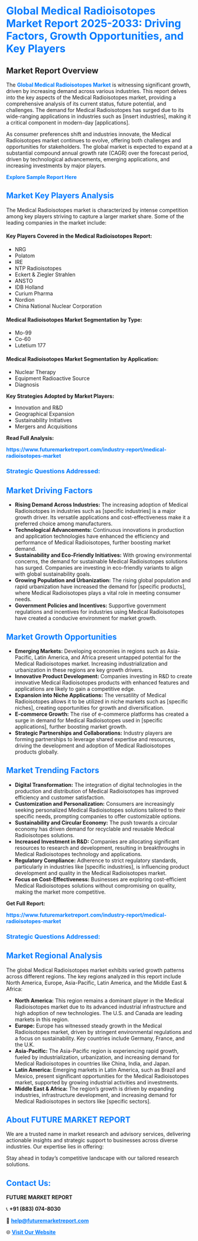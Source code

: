 <h1 style="color: #007BFF;">Global Medical Radioisotopes Market Report 2025-2033: Driving Factors, Growth Opportunities, and Key Players</h1>

<section id="overview">
<h2>Market Report Overview</h2>
<p>The <a href="https://www.futuremarketreport.com/industry-report/medical-radioisotopes-market" style="color: #007BFF; text-decoration: none;"><strong>Global Medical Radioisotopes Market</strong></a> is witnessing significant growth, driven by increasing demand across various industries. This report delves into the key aspects of the Medical Radioisotopes market, providing a comprehensive analysis of its current status, future potential, and challenges. The demand for Medical Radioisotopes has surged due to its wide-ranging applications in industries such as [insert industries], making it a critical component in modern-day [applications].</p>
<p>As consumer preferences shift and industries innovate, the Medical Radioisotopes market continues to evolve, offering both challenges and opportunities for stakeholders. The global market is expected to expand at a substantial compound annual growth rate (CAGR) over the forecast period, driven by technological advancements, emerging applications, and increasing investments by major players.</p>
</section>

<section id="overview">
<p><a href="https://www.futuremarketreport.com/request-sample/reportId=79542" style="color: #007BFF; text-decoration: none;"><strong>Explore Sample Report Here</strong></a></p>
</section>

<section id="key-players">
<h2 style="color: #007BFF;">Market Key Players Analysis</h2>
<p>The Medical Radioisotopes market is characterized by intense competition among key players striving to capture a larger market share. Some of the leading companies in the market include:</p>
<h4>Key Players Covered in the Medical Radioisotopes Report:</h4>
<ul><li>NRG</li><li>Polatom</li><li>IRE</li><li>NTP Radioisotopes</li><li>Eckert &amp; Ziegler Strahlen</li><li>ANSTO</li><li>IDB Holland</li><li>Curium Pharma</li><li>Nordion</li><li>China National Nuclear Corporation</li></ul>
<h4>Medical Radioisotopes Market Segmentation by Type:</h4>
<ul><li>Mo-99</li><li>Co-60</li><li>Lutetium 177</li></ul>

<h4>Medical Radioisotopes Market Segmentation by Application:</h4>
<ul><li>Nuclear Therapy</li><li>Equipment Radioactive Source</li><li>Diagnosis</li></ul>
<p><strong>Key Strategies Adopted by Market Players:</strong></p>
<ul>
<li>Innovation and R&D</li>
<li>Geographical Expansion</li>
<li>Sustainability Initiatives</li>
<li>Mergers and Acquisitions</li>
</ul>
</section>

<section>
<p><strong>Read Full Analysis: </strong></p><a href="https://www.futuremarketreport.com/industry-report/medical-radioisotopes-market" style="color: #007BFF; text-decoration: none;"><strong>https://www.futuremarketreport.com/industry-report/medical-radioisotopes-market</strong></a>
<h3 style="color: #007BFF;">Strategic Questions Addressed:</h3>
</section>

<section id="driving-factors">
<h2 style="color: #007BFF;">Market Driving Factors</h2>
<ul>
<li><strong>Rising Demand Across Industries:</strong> The increasing adoption of Medical Radioisotopes in industries such as [specific industries] is a major growth driver. Its versatile applications and cost-effectiveness make it a preferred choice among manufacturers.</li>
<li><strong>Technological Advancements:</strong> Continuous innovations in production and application technologies have enhanced the efficiency and performance of Medical Radioisotopes, further boosting market demand.</li>
<li><strong>Sustainability and Eco-Friendly Initiatives:</strong> With growing environmental concerns, the demand for sustainable Medical Radioisotopes solutions has surged. Companies are investing in eco-friendly variants to align with global sustainability goals.</li>
<li><strong>Growing Population and Urbanization:</strong> The rising global population and rapid urbanization have increased the demand for [specific products], where Medical Radioisotopes plays a vital role in meeting consumer needs.</li>
<li><strong>Government Policies and Incentives:</strong> Supportive government regulations and incentives for industries using Medical Radioisotopes have created a conducive environment for market growth.</li>
</ul>
</section>

<section id="growth-opportunities">
<h2 style="color: #007BFF;">Market Growth Opportunities</h2>
<ul>
<li><strong>Emerging Markets:</strong> Developing economies in regions such as Asia-Pacific, Latin America, and Africa present untapped potential for the Medical Radioisotopes market. Increasing industrialization and urbanization in these regions are key growth drivers.</li>
<li><strong>Innovative Product Development:</strong> Companies investing in R&D to create innovative Medical Radioisotopes products with enhanced features and applications are likely to gain a competitive edge.</li>
<li><strong>Expansion into Niche Applications:</strong> The versatility of Medical Radioisotopes allows it to be utilized in niche markets such as [specific niches], creating opportunities for growth and diversification.</li>
<li><strong>E-commerce Growth:</strong> The rise of e-commerce platforms has created a surge in demand for Medical Radioisotopes used in [specific applications], further boosting market growth.</li>
<li><strong>Strategic Partnerships and Collaborations:</strong> Industry players are forming partnerships to leverage shared expertise and resources, driving the development and adoption of Medical Radioisotopes products globally.</li>
</ul>
</section>

<section id="trending-factors">
<h2 style="color: #007BFF;">Market Trending Factors</h2>
<ul>
<li><strong>Digital Transformation:</strong> The integration of digital technologies in the production and distribution of Medical Radioisotopes has improved efficiency and customer satisfaction.</li>
<li><strong>Customization and Personalization:</strong> Consumers are increasingly seeking personalized Medical Radioisotopes solutions tailored to their specific needs, prompting companies to offer customizable options.</li>
<li><strong>Sustainability and Circular Economy:</strong> The push towards a circular economy has driven demand for recyclable and reusable Medical Radioisotopes solutions.</li>
<li><strong>Increased Investment in R&D:</strong> Companies are allocating significant resources to research and development, resulting in breakthroughs in Medical Radioisotopes technology and applications.</li>
<li><strong>Regulatory Compliance:</strong> Adherence to strict regulatory standards, particularly in industries like [specific industries], is influencing product development and quality in the Medical Radioisotopes market.</li>
<li><strong>Focus on Cost-Effectiveness:</strong> Businesses are exploring cost-efficient Medical Radioisotopes solutions without compromising on quality, making the market more competitive.</li>
</ul>
</section>

<section>
<p><strong>Get Full Report: </strong></p><a href="https://www.futuremarketreport.com/industry-report/medical-radioisotopes-market" style="color: #007BFF; text-decoration: none;"><strong>https://www.futuremarketreport.com/industry-report/medical-radioisotopes-market</strong></a>
<h3 style="color: #007BFF;">Strategic Questions Addressed:</h3>
</section>


<section id="regional-analysis">
<h2 style="color: #007BFF;">Market Regional Analysis</h2>
<p>The global Medical Radioisotopes market exhibits varied growth patterns across different regions. The key regions analyzed in this report include North America, Europe, Asia-Pacific, Latin America, and the Middle East & Africa:</p>
<ul>
<li><strong>North America:</strong> This region remains a dominant player in the Medical Radioisotopes market due to its advanced industrial infrastructure and high adoption of new technologies. The U.S. and Canada are leading markets in this region.</li>
<li><strong>Europe:</strong> Europe has witnessed steady growth in the Medical Radioisotopes market, driven by stringent environmental regulations and a focus on sustainability. Key countries include Germany, France, and the U.K.</li>
<li><strong>Asia-Pacific:</strong> The Asia-Pacific region is experiencing rapid growth, fueled by industrialization, urbanization, and increasing demand for Medical Radioisotopes in countries like China, India, and Japan.</li>
<li><strong>Latin America:</strong> Emerging markets in Latin America, such as Brazil and Mexico, present significant opportunities for the Medical Radioisotopes market, supported by growing industrial activities and investments.</li>
<li><strong>Middle East & Africa:</strong> The region’s growth is driven by expanding industries, infrastructure development, and increasing demand for Medical Radioisotopes in sectors like [specific sectors].</li>
</ul>
</section>

<footer>
<h2 style="color: #007BFF;">About FUTURE MARKET REPORT</h2>
<p>We are a trusted name in market research and advisory services, delivering actionable insights and strategic support to businesses across diverse industries. Our expertise lies in offering:</p>

<p>Stay ahead in today’s competitive landscape with our tailored research solutions.</p>

<h2 style="color: #007BFF;">Contact Us:</h2>
<p><strong>FUTURE MARKET REPORT</strong></p>
<p>📞 <strong>+91 (883) 074-8030</strong></p>
<p>📧 <strong><a href="mailto:help@futuremarketreport.com" style="color: #007BFF;">help@futuremarketreport.com</a></strong></p>
<p>🌐 <strong><a href="https://www.futuremarketreport.com/" style="color: #007BFF;">Visit Our Website</a></strong></p>
</footer>
